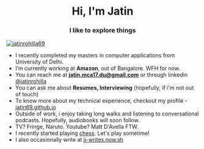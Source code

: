 <h1 align="center">Hi, I'm Jatin</h1>
<h3 align="center">I like to explore things</h3>

</a><p align="left"> <a href="https://twitter.com/jatinrohilla69" target="blank"><img src="https://img.shields.io/twitter/follow/jatinrohilla69?logo=twitter" alt="jatinrohilla69" /></a> </p>

- I recently completed my masters in computer applications from University of Delhi.
- I’m currently working at **Amazon**, out of Bangalore. WFH for now.
- You can reach me at **jatin.mca17.du@gmail.com** or through linkedin [@jatinrohilla](https://www.linkedin.com/in/jatinrohilla/)
- You can ask me about **Resumes, Interviewing** (hopefully, if i'm not out of touch)
- To know more about my technical experience, checkout my profile - [jatin69.github.io](https://jatin69.github.io/)
- Outside of work, i enjoy taking long walks and listening to conversational podcasts. Hopefully, audiobooks will soon follow. 
- TV? Fringe, Naruto. Youtube? Matt D'Avella FTW.
- I recently started playing [chess](https://www.chess.com/member/jatin_rohilla). Let's play sometime!
- I also occasionally write at [jj-writes.now.sh](https://jj-writes.now.sh/) 
